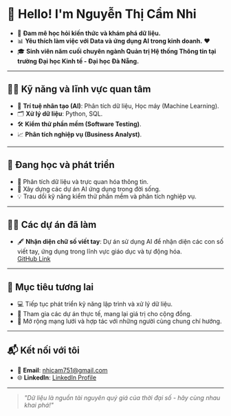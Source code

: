 # 👋 Hello! I'm Nguyễn Thị Cẩm Nhi

- 🌟 **Đam mê học hỏi kiến thức và khám phá dữ liệu.**
- 📊 **Yêu thích làm việc với Data và ứng dụng AI trong kinh doanh.** ❤️
- 🎓 **Sinh viên năm cuối chuyên ngành Quản trị Hệ thống Thông tin tại trường Đại học Kinh tế - Đại học Đà Nẵng.**

---

## 👩‍💻 Kỹ năng và lĩnh vực quan tâm

- 🧠 **Trí tuệ nhân tạo (AI)**: Phân tích dữ liệu, Học máy (Machine Learning).
- 🗂️ **Xử lý dữ liệu**: Python, SQL.
- 🛠️ **Kiểm thử phần mềm (Software Testing)**.
- 📈 **Phân tích nghiệp vụ (Business Analyst)**.

---

## 🔎 Đang học và phát triển

- 📘 Phân tích dữ liệu và trực quan hóa thông tin.
- 🚀 Xây dựng các dự án AI ứng dụng trong đời sống.
- 💡 Trau dồi kỹ năng kiểm thử phần mềm và phân tích nghiệp vụ.

---

## 🧑‍🏫 Các dự án đã làm

- 🖋️ **Nhận diện chữ số viết tay**: Dự án sử dụng AI để nhận diện các con số viết tay, ứng dụng trong lĩnh vực giáo dục và tự động hóa.  
  [GitHub Link](https://github.com/camnhint/AI4Business)

---

## 🌟 Mục tiêu tương lai

- 💻 Tiếp tục phát triển kỹ năng lập trình và xử lý dữ liệu.
- 🧩 Tham gia các dự án thực tế, mang lại giá trị cho cộng đồng.
- 🤝 Mở rộng mạng lưới và hợp tác với những người cùng chung chí hướng.

---

## 📬 Kết nối với tôi

- 📧 **Email**: [nhicam751@gmail.com](mailto:nhicam751@gmail.com)
- 🌐 **LinkedIn**: [LinkedIn Profile](https://www.linkedin.com/in/nhi-c%E1%BA%A9m-133b04302)

---

> _"Dữ liệu là nguồn tài nguyên quý giá của thời đại số - hãy cùng nhau khai phá!"_
